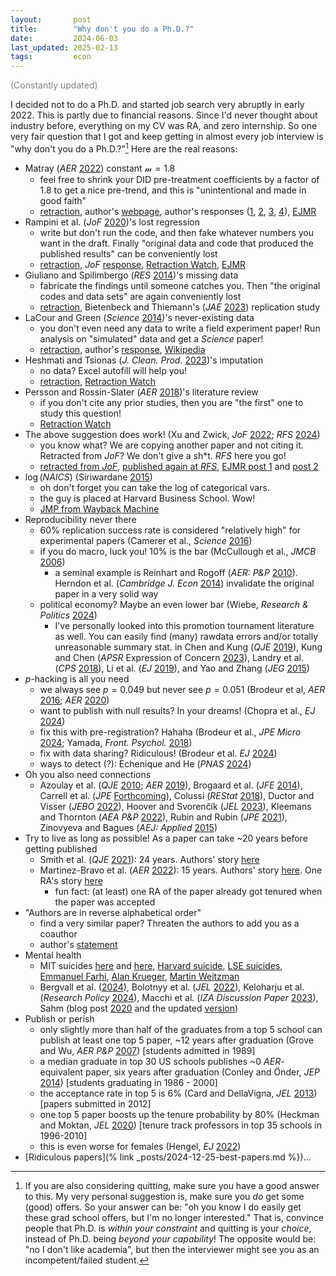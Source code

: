 ```yaml
---
layout:       post
title:        "Why don't you do a Ph.D.?"
date:         2024-06-03
last_updated: 2025-02-13
tags:         econ
---
```



<p><font color="#828282">(Constantly updated)</font></p>

I decided not to do a Ph.D. and started job search very abruptly in early 2022. This is partly due to financial reasons. Since I'd never thought about industry before, everything on my CV was RA, and zero internship. So one very fair question that I got and keep getting in almost every job interview is "why don't you do a Ph.D.?"[^answer] Here are the real reasons:

[^answer]: If you are also considering quitting, make sure you have a good answer to this. My very personal suggestion is, make sure you *do* get some (good) offers. So your answer can be: "oh you know I do easily get these grad school offers, but I'm no longer interested." That is, convince people that Ph.D. is *within your constraint* and quitting is your *choice*, instead of Ph.D. being *beyond your capability*! The opposite would be: "no I don't like academia", but then the interviewer might see you as an incompetent/failed student.

* Matray (*AER* [2022](https://doi.org/10.1257/aer.20210369)) constant $\mathscr{m} = 1.8$
    + feel free to shrink your DID pre-treatment coefficients by a factor of $1.8$ to get a nice pre-trend, and this is "unintentional and made in good faith"
    + [retraction](https://www.aeaweb.org/articles?id=10.1257/aer.113.7.2053), author's [webpage](https://web.archive.org/web/20240603021537/https://sites.google.com/view/adrienmatray/papers?authuser=0), author's responses ([1](https://www.dropbox.com/scl/fi/264cyt3m3e9frkldsvgch/statement_AER.pdf?rlkey=2i7isi0tp4iq170igz3tdrdsd&dl=0), [2](https://www.dropbox.com/s/jq1bmy6q39fmlcu/supplemental_note.pdf?dl=0), [3](https://www.dropbox.com/s/skenqoxmygjxfcr/retraction_note_for_website.pdf?dl=0), [4](https://www.dropbox.com/s/xfrdxsso8k1mmux/Matray_2023.pdf?dl=0)), [EJMR](https://www.econjobrumors.com/topic/the-great-matray-scam-2023)
* Rampini et al. (*JoF* [2020](https://doi.org/10.1111/jofi.12868))'s lost regression
    + write but don't run the code, and then fake whatever numbers you want in the draft. Finally "original data and code that produced the published results" can be conveniently lost
    + [retraction](https://onlinelibrary.wiley.com/doi/10.1111/jofi.13064), *JoF* [response](https://afajof.org/2021/07/answers-to-faq-about-the-recent-retraction-of-an-article-in-the-jf/), [Retraction Watch](https://retractionwatch.com/2021/07/08/researchers-forfeit-10000-award-when-papers-findings-cant-be-replicated/), [EJMR](https://www.econjobrumors.com/topic/jf-article-is-retracted)
* Giuliano and Spilimbergo (*RES* [2014](https://doi.org/10.1093/restud/rdt040))'s missing data
    + fabricate the findings until someone catches you. Then "the original codes and data sets" are again conveniently lost
    + [retraction](https://doi.org/10.1093/restud/rdac085), Bietenbeck and Thiemann's (*JAE* [2023](https://doi.org/10.1002/jae.2970)) replication study
* LaCour and Green (*Science* [2014](https://doi.org/10.1126/science.1256151))'s never-existing data
    + you don't even need any data to write a field experiment paper! Run analysis on "simulated" data and get a *Science* paper!
    + [retraction](https://www.science.org/doi/10.1126/science.aac6638), author's [response](https://retractionwatch.com/wp-content/uploads/2015/05/LaCour_Response_05-29-2015.pdf), [Wikipedia](https://en.wikipedia.org/wiki/When_contact_changes_minds)
* Heshmati and Tsionas (*J. Clean. Prod.* [2023](https://doi.org/10.1016/j.jclepro.2023.138092))'s imputation
    + no data? Excel autofill will help you!
    + [retraction](https://doi.org/10.1016/j.jclepro.2023.138092), [Retraction Watch](https://retractionwatch.com/2024/02/05/no-data-no-problem-undisclosed-tinkering-in-excel-behind-economics-paper/)
* Persson and Rossin-Slater (*AER* [2018](https://doi.org/10.1257/aer.20141406))'s literature review
    + if you don't cite any prior studies, then you are "the first" one to study this question!
    + [Retraction Watch](https://retractionwatch.com/2016/05/26/economists-go-wild-over-overlooked-citations-in-preprint-on-prenatal-stress/)
* The above suggestion does work! (Xu and Zwick, *JoF* [2022](https://doi.org/10.1111/jofi.13164); *RFS* [2024](https://doi.org/10.1093/rfs/hhae040))
    + you know what? We are copying another paper and not citing it. Retracted from *JoF*? We don't give a sh\*t. *RFS* here you go!
    + [retracted from *JoF*](https://doi.org/10.1111/jofi.13164), [published again at *RFS*](https://doi.org/10.1093/rfs/hhae040), [EJMR post 1](https://www.econjobrumors.com/topic/2022-jf-paper-copies-1993-b-journal-paper) and [post 2](https://www.econjobrumors.com/topic/jf-paper-withdrawn-for-omitted-citation)
* $\log(NAICS)$ (Siriwardane [2015](https://web.archive.org/web/20150616021934/http://faculty.chicagobooth.edu/workshops/financelunch/pdf/siriwardanejmp.pdf))
    + oh don't forget you can take the log of categorical vars.
    + the guy is placed at Harvard Business School. Wow!
    + [JMP from Wayback Machine](https://web.archive.org/web/20150616021934/http://faculty.chicagobooth.edu/workshops/financelunch/pdf/siriwardanejmp.pdf)
* Reproducibility never there
    + 60% replication success rate is considered "relatively high" for experimental papers (Camerer et al., *Science* [2016](https://www.science.org/doi/10.1126/science.aaf0918))
    + if you do macro, luck you! 10% is the bar (McCullough et al., *JMCB* [2006](https://doi.org/10.1353/mcb.2006.0061))
        - a seminal example is Reinhart and Rogoff (*AER: P&P* [2010](https://doi.org/10.1257/aer.100.2.573)). Herndon et al. (*Cambridge J. Econ* [2014](https://doi.org/10.1093/cje/bet075)) invalidate the original paper in a very solid way
    + political economy? Maybe an even lower bar (Wiebe, *Research & Politics* [2024](https://doi.org/10.1177/20531680241229875))
        - I've personally looked into this promotion tournament literature as well. You can easily find (many) rawdata errors and/or totally unreasonable summary stat. in Chen and Kung (*QJE* [2019](https://doi.org/10.1093/qje/qjy027)), Kung and Chen (*APSR* Expression of Concern [2023](https://doi.org/10.1017/S0003055423000060)), Landry et al. (*CPS* [2018](https://doi.org/10.1177/0010414017730078)), Li et al. (*EJ* [2019](https://doi.org/10.1093/ej/uez018)), and Yao and Zhang (*JEG* [2015](https://doi.org/10.1007/s10887-015-9116-1))
* *p*-hacking is all you need
    + we always see $p = 0.049$ but never see $p = 0.051$ (Brodeur et al, *AER* [2016](http://dx.doi.org/10.1257/app.20150044); *AER* [2020](https://doi.org/10.1257/aer.20190687))
    + want to publish with null results? In your dreams! (Chopra et al., *EJ* [2024](https://doi.org/10.1093/ej/uead060))
    + fix this with pre-registration? Hahaha (Brodeur et al., *JPE Micro* [2024](https://doi.org/10.1086/730455); Yamada, *Front. Psychol.* [2018](https://doi.org/10.3389/fpsyg.2018.01831))
    + fix with data sharing? Ridiculous! (Brodeur et al. *EJ* [2024](https://doi.org/10.1093/ej/uead104))
    + ways to detect (?): Echenique and He (*PNAS* [2024](https://doi.org/10.1073/pnas.2400787121))
* Oh you also need connections
    + Azoulay et al. (*QJE* [2010](https://doi.org/10.1162/qjec.2010.125.2.549); *AER* [2019](https://doi.org/10.1257/aer.20161574)), Brogaard et al. (*JFE* [2014](https://doi.org/10.1016/j.jfineco.2013.10.006)), Carrell et al. (*JPE* [Forthcoming](https://doi.org/10.1086/730208)), Colussi (*REStat* [2018](https://doi.org/10.1162/REST_a_00666)), Ductor and Visser (*JEBO* [2022](https://doi.org/10.1016/j.jebo.2022.06.014)), Hoover and Svorenčík (*JEL* [2023](https://doi.org/10.1257/jel.20221667)), Kleemans and Thornton (*AEA P&P* [2022](https://doi.org/10.1257/pandp.20211123)), Rubin and Rubin (*JPE* [2021](https://doi.org/10.1086/715021)), Zinovyeva and Bagues (*AEJ: Applied* [2015](https://doi.org/10.1257/app.20120337))
* Try to live as long as possible! As a paper can take ~20 years before getting published
    + Smith et al. (*QJE* [2021](https://doi.org/10.1093/restud/rdab001)): 24 years. Authors' story [here](https://x.com/LonesSmith/status/1369763777537847298)
    + Martinez-Bravo et al. (*AER* [2022](https://doi.org/10.1257/aer.20181249)): 15 years. Authors' story [here](https://mp.weixin.qq.com/s/7b6YHc5cRuPUO2KeamwHgA). One RA's story [here](https://weibo.com/7214391486/L2TAnq9QL)
        - fun fact: (at least) one RA of the paper already got tenured when the paper was accepted
* "Authors are in reverse alphabetical order"
    + find a very similar paper? Threaten the authors to add you as a coauthor
    + author's [statement](https://sites.google.com/site/oyvindthomassen/authorship)
* Mental health
    + MIT suicides [here](https://web.archive.org/web/20150716045000/http://web.mit.edu/~sdavies/www/mit-suicides/) and [here](https://thetech.com/2015/09/22/nickolaus-v135-n23), [Harvard suicide](https://www.thecrimson.com/article/1996/6/22/economics-doctoral-student-commits-suicide-pdmitry/), [LSE suicides](https://x.com/nunopgpalma/status/1535190269754220545), [Emmanuel Farhi](https://en.wikipedia.org/wiki/Emmanuel_Farhi), [Alan Krueger](https://en.wikipedia.org/wiki/Alan_Krueger#Death_and_legacy), [Martin Weitzman](https://en.wikipedia.org/wiki/Martin_Weitzman#Research)
    + Bergvall et al. ([2024](https://swopec.hhs.se/lunewp/abs/lunewp2024_005.htm)), Bolotnyy et al. (*JEL* [2022](https://doi.org/10.1257/jel.20201555)), Keloharju et al. (*Research Policy* [2024](https://doi.org/10.1016/j.respol.2024.105078)), Macchi et al. (*IZA Discussion Paper* [2023](https://elisamacchi.github.io/publication/econ-mental-health/)), Sahm (blog post [2020](https://web.archive.org/web/20200729023354/https://macromomblog.com/2020/07/29/economics-is-a-disgrace/) and the updated [version](https://web.archive.org/web/20240315205918/https://macromomblog.com/2020/07/29/economics-is-a-disgrace/))
* Publish or perish
    + only slightly more than half of the graduates from a top 5 school can publish at least one top 5 paper, ~12 years after graduation (Grove and Wu, *AER P&P* [2007](https://doi.org/10.1257/aer.97.2.506)) [students admitted in 1989]
    + a median graduate in top 30 US schools publishes ~0 *AER*-equivalent paper, six years after graduation (Conley and Önder, *JEP* [2014](http://doi.org/10.1257/jep.28.3.205)) [students graduating in 1986 - 2000]
    + the acceptance rate in top 5 is 6% (Card and DellaVigna, *JEL* [2013](https://doi.org/10.1257/jel.51.1.144)) [papers submitted in 2012]
    + one top 5 paper boosts up the tenure probability by 80% (Heckman and Moktan, *JEL* [2020](https://doi.org/10.1257/jel.20191574)) [tenure track professors in top 35 schools in 1996-2010]
    + this is even worse for females (Hengel, *EJ* [2022](https://doi.org/10.1093/ej/ueac032))
* [Ridiculous papers](% link _posts/2024-12-25-best-papers.md %})...

